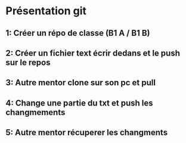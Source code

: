 # Présentation git 


## 1: Créer un répo de classe (B1 A / B1 B)

## 2: Créer un fichier text écrir dedans et le push sur le repos

## 3: Autre mentor clone sur son pc et pull

## 4: Change une partie du txt et push les changmements 

## 5: Autre mentor récuperer les changments 
